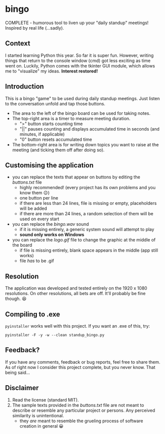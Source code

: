 # bingo
COMPLETE - humorous tool to liven up your "daily standup" meetings! Inspired by real life (...sadly).

## Context
I started learning Python this year. So far it is super fun. 
However, writing things that return to the console window (cmd) got less exciting as time went on.
Luckily, Python comes with the tkinter GUI module, which allows me to "visualize" my ideas. **Interest restored!**

## Introduction
This is a bingo "game" to be used during daily standup meetings. Just listen to the conversation unfold and tap those buttons.
* The area to the left of the bingo board can be used for taking notes. 
* The top-right area is a timer to measure meeting duration.
  * ">" button starts counting time
  * "||" pauses counting and displays accumulated time in seconds (and minutes, if applicable)
  * "0" button resets accumulated time
 * The bottom-right area is for writing down topics you want to raise at the meeting (and ticking them off after doing so).

## Customising the application
* you can replace the texts that appear on buttons by editing the *buttons.txt* file
  * highly recommended! (every project has its own problems and you know them :wink:)
  * one button per line
  * if there are less than 24 lines, file is missing or empty, placeholders will be added
  * if there are more than 24 lines, a random selection of them will be used on every start
* you can replace the *bingo.wav* sound
  * if it is missing entirely, a generic system sound will attempt to play
  * **sound only works on Windows**
* you can replace the *logo.gif* file to change the graphic at the middle of the board
  * if file is missing entirely, blank space appears in the middle (app still works)
  * file *has* to be .gif
  
## Resolution

The application was developed and tested entirely on the 1920 x 1080 resolutions. On other resolutions, all bets are off. It'll probably be fine though. :laughing:
  
## Compiling to .exe

`pyinstaller` works well with this project. If you want an .exe of this, try:

`pyinstaller -F -y -w --clean standup_bingo.py`

## Feedback?

If you have any comments, feedback or bug reports, feel free to share them.
As of right now I consider this project complete, but you never know.
That being said...

## Disclaimer

1. Read the license (standard MIT).
2. The sample texts provided in the *buttons.txt* file are not meant to describe or resemble any particular project or persons. Any perceived similarity is unintentional.
   * they *are* meant to resemble the grueling process of software creation in general :grinning:
